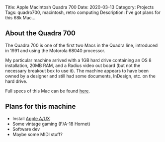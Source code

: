 Title: Apple Macintosh Quadra 700
Date: 2020-03-13
Category: Projects
Tags: quadro700, macintosh, retro computing
Description: I've got plans for this 68k Mac...

## About the Quadra 700

The Quadra 700 is one of the first two Macs in the Quadra line, introduced in 1991 and using the Motorola 68040 processor.

My particular machine arrived with a 1GB hard drive containing an OS 8 installation, 20MB RAM, and a Radius video out board (but not the necessary breakout box to use it). The machine appears to have been owned by a designer and still had some documents, InDesign, etc. on the hard drive.

Full specs of this Mac can be found [here](https://everymac.com/systems/apple/mac_quadra/specs/mac_quadra_700.html).

## Plans for this machine

- Install [Apple A/UX](http://aux-penelope.com/)
- Some vintage gaming (F/A-18 Hornet)
- Software dev
- Maybe some MIDI stuff?